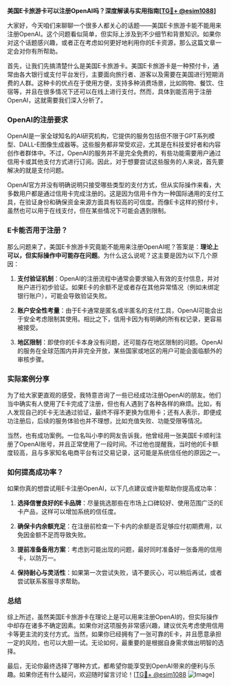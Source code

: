 **美国E卡旅游卡可以注册OpenAI吗？深度解读与实用指南[[TG💪+ @esim1088](https://t.me/s/esim1088)]**

大家好，今天咱们来聊聊一个很多人都关心的话题——美国E卡旅游卡能不能用来注册OpenAI。这个问题看似简单，但实际上涉及到不少细节和背景知识。如果你对这个话题感兴趣，或者正在考虑如何更好地利用你的E卡资源，那么这篇文章一定会对你有所帮助。

首先，让我们先搞清楚什么是美国E卡旅游卡。美国E卡旅游卡是一种预付卡，通常由各大银行或支付平台发行，主要面向旅行者、游客以及需要在美国进行短期消费的人群。这种卡的优点在于使用方便，支持多种消费场景，比如购物、餐饮、住宿等，并且在很多情况下还可以在线上进行支付。然而，具体到能否用于注册OpenAI，这就需要我们深入分析了。

### OpenAI的注册要求

OpenAI是一家全球知名的AI研究机构，它提供的服务包括但不限于GPT系列模型、DALL-E图像生成器等。这些服务都非常受欢迎，尤其是在科技爱好者和内容创作者群体中。不过，OpenAI的服务并不是完全免费的，有些功能需要用户通过信用卡或其他支付方式进行订阅。因此，对于想要尝试这些服务的人来说，首先要解决的就是支付问题。

OpenAI官方并没有明确说明只接受哪些类型的支付方式，但从实际操作来看，大多数用户都是通过信用卡完成注册的。这是因为信用卡作为一种国际通用的支付工具，在验证身份和确保资金来源方面具有较高的可信度。而像E卡这样的预付卡，虽然也可以用于在线支付，但在某些情况下可能会遇到限制。

### E卡能否用于注册？

那么问题来了，美国E卡旅游卡究竟能不能用来注册OpenAI呢？答案是：**理论上可以，但实际操作中可能存在问题**。为什么这么说呢？这主要是因为以下几个原因：

1. **支付验证机制**：OpenAI的注册流程中通常会要求输入有效的支付信息，并对账户进行初步验证。如果E卡的余额不足或者存在其他异常情况（例如未绑定银行账户），可能会导致验证失败。
   
2. **账户安全性考量**：由于E卡通常是匿名或半匿名的支付工具，OpenAI可能会出于安全考虑限制其使用。相比之下，信用卡因为有明确的所有权记录，更容易被接受。

3. **地区限制**：即使你的E卡本身没有问题，还可能存在地区限制的问题。OpenAI的服务在全球范围内并非完全开放，某些国家或地区的用户可能会面临额外的审核步骤。

### 实际案例分享

为了给大家更直观的感受，我特意咨询了一些已经成功注册OpenAI的朋友。他们当中确实有人使用了E卡完成了注册，但也有人遇到了各种各样的麻烦。比如，有人发现自己的E卡无法通过验证，最终不得不更换为信用卡；还有人表示，即便成功注册后，后续的服务体验也并不理想，比如充值失败、功能受限等情况。

当然，也有成功案例。一位名叫小李的网友告诉我，他曾经用一张美国E卡顺利注册了OpenAI账号，并且正常使用了一段时间。不过他也提醒我，当时他的E卡额度较高，且与多家知名电商平台有过交易记录，这可能是系统信任他的原因之一。

### 如何提高成功率？

如果你真的想尝试用E卡注册OpenAI，以下几点建议或许能帮助你提高成功率：

1. **选择信誉良好的E卡品牌**：尽量挑选那些在市场上口碑较好、使用范围广泛的E卡产品，这样可以增加系统的信任度。
   
2. **确保卡内余额充足**：在注册前检查一下卡内的余额是否足够应付初期费用，以免因金额不足而导致失败。

3. **提前准备备用方案**：考虑到可能出现的问题，最好同时准备好一张备用的信用卡，以防万一。

4. **保持耐心与灵活性**：如果第一次尝试失败，请不要灰心，可以稍后再试，或者尝试联系客服寻求帮助。

### 总结

综上所述，虽然美国E卡旅游卡在理论上是可以用来注册OpenAI的，但实际操作中却存在诸多不确定因素。如果你对这项服务非常感兴趣，建议优先考虑使用信用卡等更主流的支付方式。当然，如果你已经拥有了一张可靠的E卡，并且愿意承担一定的风险，也可以大胆一试。无论如何，最重要的是根据自身需求做出明智的选择。

最后，无论你最终选择了哪种方式，都希望你能享受到OpenAI带来的便利与乐趣。如果你还有什么疑问，欢迎随时留言讨论！[[TG💪+ @esim1088](https://t.me/s/esim1088) ![Image](https://i.postimg.cc/4NQfJmqS/Snipaste-2025-05-13-00-14-12.png)]